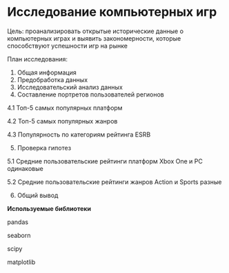 # **Исследование компьютерных игр**

Цель: проанализировать открытые исторические данные о компьютерных играх и выявить закономерности, которые способствуют успешности игр на рынке

План исследования:

1. Общая информация
2. Предобработка данных
3. Исследовательский анализ данных
4. Составление портретов пользователей регионов

 4.1 Топ-5 самых популярных платформ
 
 4.2 Топ-5 самых популярных жанров
 
 4.3 Популярность по категориям рейтинга ESRB

5. Проверка гипотез

 5.1 Средние пользовательские рейтинги платформ Xbox One и PC одинаковые

 5.2 Средние пользовательские рейтинги жанров Action и Sports разные

6. Общий вывод 

**Используемые библиотеки**

pandas

seaborn

scipy

matplotlib